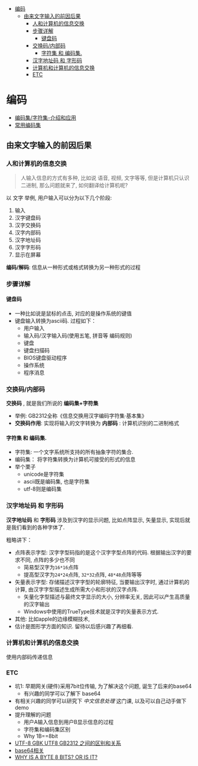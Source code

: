 <!-- TOC -->

- [编码](#编码)
    - [由来文字输入的前因后果](#由来文字输入的前因后果)
        - [人和计算机的信息交换](#人和计算机的信息交换)
        - [步骤详解](#步骤详解)
            - [键盘码](#键盘码)
        - [交换码/内部码](#交换码内部码)
            - [字符集 和 编码集.](#字符集-和-编码集)
        - [汉字地址码 和 字形码](#汉字地址码-和-字形码)
        - [计算机和计算机的信息交换](#计算机和计算机的信息交换)
        - [ETC](#etc)

<!-- /TOC -->

# 编码

- [编码集/字符集-介绍和应用](encode_1.md)
- [常用编码集](encode_2.md)

## 由来文字输入的前因后果
### 人和计算机的信息交换
> 人输入信息的方式有多种, 比如说 语音, 视频, 文字等等, 但是计算机只认识二进制, 那么问题就来了, 如何翻译给计算机呢?

以 文字 举例, 用户输入可以分为以下几个阶段:
1. 输入
2. 汉字键盘码
3. 汉字交换码
4. 汉字内部码
5. 汉字地址码
6. 汉字字形码
7. 显示在屏幕

**编码/解码**: 信息从一种形式或格式转换为另一种形式的过程

### 步骤详解
#### 键盘码
- 一种比如说是鼠标的点击, 对应的是操作系统的键值
- 键盘输入转换为ascii码. 过程如下：
    - 用户输入
    - 输入码/汉字输入码(使用五笔, 拼音等 编码规则)
    - 键盘
    - 键盘扫描码
    - BIOS键盘驱动程序
    - 操作系统
    - 程序消息

### 交换码/内部码
**交换码** , 就是我们所说的 **编码集+字符集**
- 举例: GB2312全称《信息交换用汉字编码字符集·基本集》
- **交换码作用**: 实现将输入的文字转换为 **内部码** : 计算机识别的二进制格式

#### 字符集 和 编码集. 
- 字符集: 一个文字系统所支持的所有抽象字符的集合. 
- 编码集： 将字符集转换为计算机可接受的形式的信息
- 举个栗子
    - unicode是字符集
    - ascii既是编码集, 也是字符集
    - utf-8则是编码集

### 汉字地址码 和 字形码
**汉字地址码** 和 **字形码** 涉及到汉字的显示问题, 比如点阵显示, 矢量显示, 实现后就是我们看到的各种字体了. 

粗略讲下：
- 点阵表示字型: 汉字字型码指的是这个汉字字型点阵的代码. 根据输出汉字的要求不同, 点阵的多少也不同
    - 简易型汉字为`16*16`点阵
    - 提高型汉字为`24*24`点阵, `32*32`点阵, `48*48`点阵等等
- 矢量表示字型: 存储描述汉字字型的轮廓特征, 当要输出汉字时, 通过计算机的计算, 由汉字字型描述生成所需大小和形状的汉字点阵. 
    - 矢量化字型描述与最终文字显示的大小, 分辨率无关, 因此可以产生高质量的汉字输出
    - Windows中使用的TrueType技术就是汉字的矢量表示方式. 
- 其他: 比如apple的边缘模糊技术, 
- 估计是图形学方面的知识. 留待以后感兴趣了再细看. 

### 计算机和计算机的信息交换
使用内部码传递信息

### ETC
- 坑1: 早期网关(硬件)采用7bit位传输, 为了解决这个问题, 诞生了后来的base64
    - 有兴趣的同学可以了解下 base64
- 有相关兴趣的同学可以研究下 *中文信息处理* 这门课, 以及可以自己动手做下demo
- 提升理解的问题
    - 用户A输入信息到用户B显示信息的过程
    - 字符集和编码集区别
    - Why 1B==8bit
- [UTF-8 GBK UTF8 GB2312 之间的区别和关系](http://kb.cnblogs.com/page/82642/)
- [base64相关](base64.md)
- [WHY IS A BYTE 8 BITS? OR IS IT?](http://www.bobbemer.com/BYTE.HTM)
